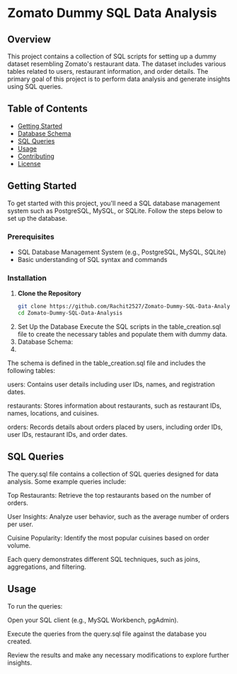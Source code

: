 # Zomato Dummy SQL Data Analysis

## Overview
This project contains a collection of SQL scripts for setting up a dummy dataset resembling Zomato's restaurant data. The dataset includes various tables related to users, restaurant information, and order details. The primary goal of this project is to perform data analysis and generate insights using SQL queries.

## Table of Contents
- [Getting Started](#getting-started)
- [Database Schema](#database-schema)
- [SQL Queries](#sql-queries)
- [Usage](#usage)
- [Contributing](#contributing)
- [License](#license)

## Getting Started
To get started with this project, you'll need a SQL database management system such as PostgreSQL, MySQL, or SQLite. Follow the steps below to set up the database.

### Prerequisites
- SQL Database Management System (e.g., PostgreSQL, MySQL, SQLite)
- Basic understanding of SQL syntax and commands

### Installation
1. **Clone the Repository**
   ```bash
   git clone https://github.com/Rachit2527/Zomato-Dummy-SQL-Data-Analysis.git
   cd Zomato-Dummy-SQL-Data-Analysis

2. Set Up the Database Execute the SQL scripts in the table_creation.sql file to create the necessary tables and populate them with dummy data.
3. Database Schema:
4. 
The schema is defined in the table_creation.sql file and includes the following tables:

users: Contains user details including user IDs, names, and registration dates.

restaurants: Stores information about restaurants, such as restaurant IDs, names, locations, and cuisines.

orders: Records details about orders placed by users, including order IDs, user IDs, restaurant IDs, and order dates.

## SQL Queries

The query.sql file contains a collection of SQL queries designed for data analysis. Some example queries include:

Top Restaurants: Retrieve the top restaurants based on the number of orders.

User Insights: Analyze user behavior, such as the average number of orders per user.

Cuisine Popularity: Identify the most popular cuisines based on order volume.

Each query demonstrates different SQL techniques, such as joins, aggregations, and filtering.

## Usage
To run the queries:

Open your SQL client (e.g., MySQL Workbench, pgAdmin).

Execute the queries from the query.sql file against the database you created.

Review the results and make any necessary modifications to explore further insights.
